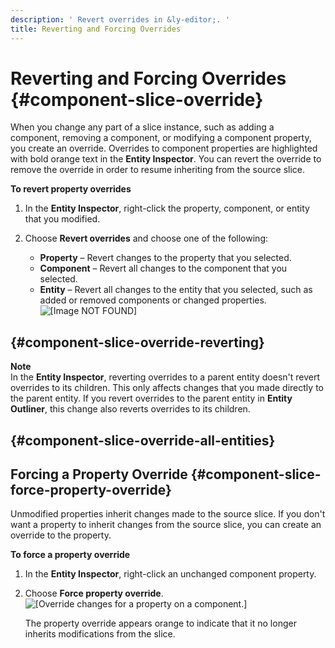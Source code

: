 ```yaml
---
description: ' Revert overrides in &ly-editor;. '
title: Reverting and Forcing Overrides
---
```

# Reverting and Forcing Overrides {#component-slice-override}

When you change any part of a slice instance, such as adding a component, removing a component, or modifying a component property, you create an override\. Overrides to component properties are highlighted with bold orange text in the **Entity Inspector**\. You can revert the override to remove the override in order to resume inheriting from the source slice\.

**To revert property overrides**

1. In the **Entity Inspector**, right\-click the property, component, or entity that you modified\.

1. Choose **Revert overrides** and choose one of the following: 
   + **Property** – Revert changes to the property that you selected\.
   + **Component** – Revert all changes to the component that you selected\.
   + **Entity** – Revert all changes to the entity that you selected, such as added or removed components or changed properties\.  
![\[Image NOT FOUND\]](/images/userguide/shared-component-slices-revert-property.png)

##  {#component-slice-override-reverting}

**Note**  
In the **Entity Inspector**, reverting overrides to a parent entity doesn't revert overrides to its children\. This only affects changes that you made directly to the parent entity\. 
If you revert overrides to the parent entity in **Entity Outliner**, this change also reverts overrides to its children\.

##  {#component-slice-override-all-entities}

## Forcing a Property Override {#component-slice-force-property-override}

Unmodified properties inherit changes made to the source slice\. If you don't want a property to inherit changes from the source slice, you can create an override to the property\.

**To force a property override**

1. In the **Entity Inspector**, right\-click an unchanged component property\. 

1. Choose **Force property override**\.  
![\[Override changes for a property on a component.\]](/images/userguide/component/component-slices-force-override-modification.png)

   The property override appears orange to indicate that it no longer inherits modifications from the slice\.